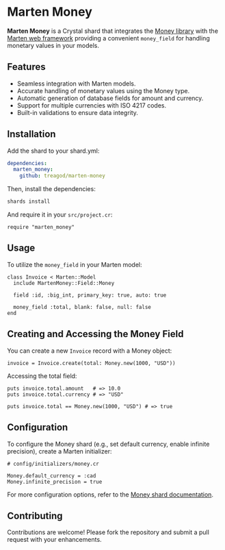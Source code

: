 # Marten Money

**Marten Money** is a Crystal shard that integrates the [Money library](https://github.com/crystal-money/money) with the [Marten web framework](https://martenframework.com/) providing a convenient `money_field` for handling monetary values in your models.

## Features

- Seamless integration with Marten models.
- Accurate handling of monetary values using the Money type.
- Automatic generation of database fields for amount and currency.
- Support for multiple currencies with ISO 4217 codes.
- Built-in validations to ensure data integrity.

## Installation

Add the shard to your shard.yml:

```yml
dependencies:
  marten_money:
    github: treagod/marten-money
````

Then, install the dependencies:

```bash
shards install
```

And require it in your `src/project.cr`:

```crystal
require "marten_money"
```

## Usage

To utilize the `money_field` in your Marten model:

```crystal
class Invoice < Marten::Model
  include MartenMoney::Field::Money

  field :id, :big_int, primary_key: true, auto: true

  money_field :total, blank: false, null: false
end
```

## Creating and Accessing the Money Field

You can create a new `Invoice` record with a Money object:

```crystal
invoice = Invoice.create(total: Money.new(1000, "USD"))
```

Accessing the total field:

```crystal
puts invoice.total.amount   # => 10.0
puts invoice.total.currency # => "USD"

puts invoice.total == Money.new(1000, "USD") # => true
```

## Configuration

To configure the Money shard (e.g., set default currency, enable infinite precision), create a Marten initializer:

```crystal
# config/initializers/money.cr

Money.default_currency = :cad
Money.infinite_precision = true
```

For more configuration options, refer to the [Money shard documentation](https://github.com/crystal-money/money).

## Contributing

Contributions are welcome! Please fork the repository and submit a pull request with your enhancements.
